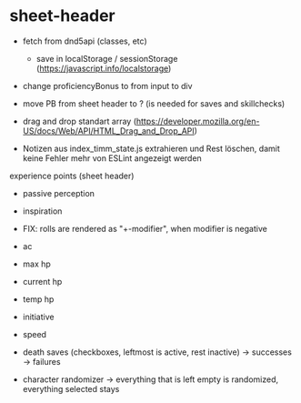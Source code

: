 # sheet-header
- fetch from dnd5api (classes, etc)
    - save in localStorage / sessionStorage (https://javascript.info/localstorage)
- change proficiencyBonus to from input to div


- move PB from sheet header to ? (is needed for saves and skillchecks)
- drag and drop standart array (https://developer.mozilla.org/en-US/docs/Web/API/HTML_Drag_and_Drop_API)
- Notizen aus index_timm_state.js extrahieren und Rest löschen, damit keine Fehler mehr von ESLint angezeigt werden

experience points (sheet header)
- passive perception
- inspiration

- FIX: rolls are rendered as "+-modifier", when modifier is negative

- ac
- max hp
- current hp
- temp hp

- initiative
- speed

- death saves (checkboxes, leftmost is active, rest inactive)
    -> successes
    -> failures

- character randomizer
    -> everything that is left empty is randomized, everything selected stays